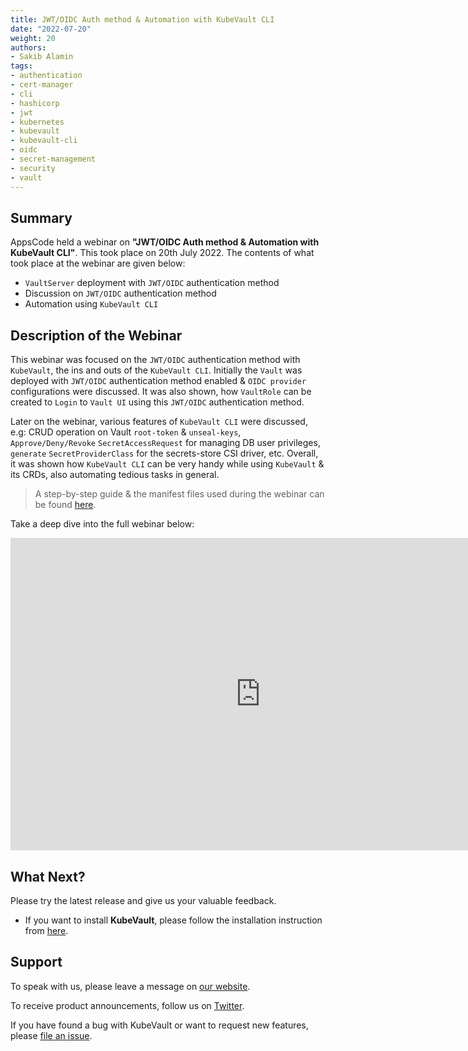 ```yaml
---
title: JWT/OIDC Auth method & Automation with KubeVault CLI
date: "2022-07-20"
weight: 20
authors:
- Sakib Alamin
tags:
- authentication
- cert-manager
- cli
- hashicorp
- jwt
- kubernetes
- kubevault
- kubevault-cli
- oidc
- secret-management
- security
- vault
---
```


## Summary

AppsCode held a webinar on **"JWT/OIDC Auth method & Automation with KubeVault CLI"**. This took place on 20th July 2022. The contents of what took place at the webinar are given below:

- `VaultServer` deployment with `JWT/OIDC` authentication method 
- Discussion on `JWT/OIDC` authentication method 
- Automation using `KubeVault CLI`

## Description of the Webinar

This webinar was focused on the `JWT/OIDC` authentication method with `KubeVault`, the ins and outs of the `KubeVault CLI`. 
Initially the `Vault` was deployed with `JWT/OIDC` authentication method enabled & `OIDC provider` configurations were discussed. It was also shown, how `VaultRole` can be created to `Login` to `Vault UI` using this `JWT/OIDC` authentication method.

Later on the webinar, various features of `KubeVault CLI` were discussed, e.g: CRUD operation on Vault `root-token` & `unseal-keys`, `Approve/Deny/Revoke` `SecretAccessRequest` for managing DB user privileges, `generate` `SecretProviderClass` for the secrets-store CSI driver, etc. Overall, it was shown how `KubeVault CLI` can be very handy while using `KubeVault` & its CRDs, also automating tedious tasks in general. 

> A step-by-step guide & the manifest files used during the webinar can be found [here](https://github.com/kubevault/demo). 

  Take a deep dive into the full webinar below:

<iframe style="height: 500px; width: 800px" src="https://youtube.com/embed/2bm5D8phdJQ" title="YouTube video player" frameborder="0" allow="accelerometer; autoplay; clipboard-write; encrypted-media; gyroscope; picture-in-picture" allowfullscreen></iframe>

## What Next?

Please try the latest release and give us your valuable feedback.

* If you want to install **KubeVault**, please follow the installation instruction from [here](https://kubevault.com/docs/v2022.06.16/setup/).


## Support

To speak with us, please leave a message on [our website](https://appscode.com/contact/).

To receive product announcements, follow us on [Twitter](https://twitter.com/KubeVault).

If you have found a bug with KubeVault or want to request new features, please [file an issue](https://github.com/kubevault/project/issues/new).
